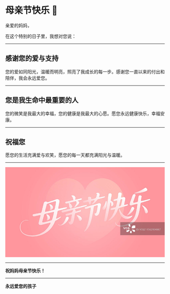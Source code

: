 # 母亲节快乐 🌹

亲爱的妈妈，

在这个特别的日子里，我想对您说：

---

## 感谢您的爱与支持

您的爱如同阳光，温暖而明亮，照亮了我成长的每一步。感谢您一直以来的付出和陪伴，我会永远爱您。

---

## 您是我生命中最重要的人

您的微笑是我最大的幸福，您的健康是我最大的心愿。愿您永远健康快乐，幸福安康。

---

## 祝福您

愿您的生活充满爱与欢笑，愿您的每一天都充满阳光与温暖。

---

![母亲节快乐](https://raw.githubusercontent.com/Perry579/skills-github-pages/main/VCG211562934867.jpg)

---

**祝妈妈母亲节快乐！**

---

**永远爱您的孩子**
